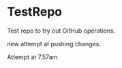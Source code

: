 # TestRepo
Test repo to try out GitHub operations. 

new attempt at pushing changes. 


Attempt at 7.57am